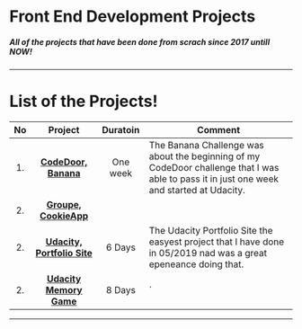 # Front End Development Projects

##### All of the projects that have been done from scrach since 2017 untill NOW!
---

# List of the Projects!
| No | Project | Duratoin | Comment |
| :---: | :---: | :---: | --- |
| 1. | [**CodeDoor, Banana**](https://github.com/Satar619/Projects/tree/master/CodeDoor-front-end-challenge-03.2019) | One week | The Banana Challenge was about the beginning of my CodeDoor challenge that I was able to pass it in just one week and started at Udacity. |
| 2. | [**Groupe, CookieApp**]() | | 
| 2. | [**Udacity, Portfolio Site** ](https://github.com/Satar619/Udacity_Projects/tree/master/Portfolio%20%20Site) | 6 Days | The Udacity Portfolio Site the easyest project that I have done in 05/2019 nad was a great epeneance doing that. |
| 2. | [**Udacity Memory Game**](https://github.com/Satar619/Udacity_Projects/tree/master/Memory-Game) | 8 Days | ` |

---